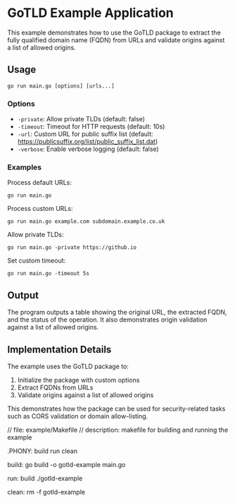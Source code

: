 # GoTLD Example Application

This example demonstrates how to use the GoTLD package to extract the fully qualified domain name (FQDN) from URLs and validate origins against a list of allowed origins.

## Usage

```
go run main.go [options] [urls...]
```

### Options

- `-private`: Allow private TLDs (default: false)
- `-timeout`: Timeout for HTTP requests (default: 10s)
- `-url`: Custom URL for public suffix list (default: https://publicsuffix.org/list/public_suffix_list.dat)
- `-verbose`: Enable verbose logging (default: false)

### Examples

Process default URLs:

```
go run main.go
```

Process custom URLs:

```
go run main.go example.com subdomain.example.co.uk
```

Allow private TLDs:

```
go run main.go -private https://github.io
```

Set custom timeout:

```
go run main.go -timeout 5s
```

## Output

The program outputs a table showing the original URL, the extracted FQDN, and the status of the operation. It also demonstrates origin validation against a list of allowed origins.

## Implementation Details

The example uses the GoTLD package to:

1. Initialize the package with custom options
2. Extract FQDNs from URLs
3. Validate origins against a list of allowed origins

This demonstrates how the package can be used for security-related tasks such as CORS validation or domain allow-listing.

// file: example/Makefile
// description: makefile for building and running the example

.PHONY: build run clean

build:
	go build -o gotld-example main.go

run: build
	./gotld-example

clean:
	rm -f gotld-example